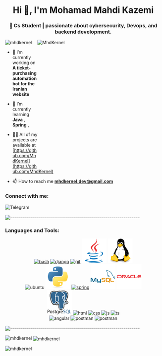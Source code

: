 <h1 align="center">Hi 👋, I'm Mohamad Mahdi Kazemi</h1>
<h3 align="center">🔧 Cs Student | passionate about cybersecurity, Devops, and backend development.</h3>

<img align="right" alt="MhdKernel" width=400 height=400 src="https://user-images.githubusercontent.com/74038190/212750996-938b257b-266c-45a7-9af7-655341c0f58b.gif">
<p align="left"> <img src="https://komarev.com/ghpvc/?username=mhdkernel&label=Profile%20views&color=0e75b6&style=flat" alt="mhdkernel" /> </p>

- 🔭 I’m currently working on **A ticket-purchasing automation bot for the Iranian website**

- 🌱 I’m currently learning **Java , Spring ,**

- 👨‍💻 All of my projects are available at [https://github.com/MhdKernel](https://github.com/MhdKernel)

- 📫 How to reach me **mhdkernel.dev@gmail.com**


<h3 align="left">Connect with me:</h3>
<p align="left">
  <a href="https://t.me/XxXRinmorikateXxX" target="_blank" rel="noreferrer" style="text-decoration: none;">
    <img src="https://cdn.worldvectorlogo.com/logos/telegram-2019-logo.svg" alt="Telegram" width="40" height="40" style="vertical-align: middle;"/>
  </a>
</p>

<img align="center" alt="-----------------------------------------------------------------" src="https://user-images.githubusercontent.com/74038190/212284100-561aa473-3905-4a80-b561-0d28506553ee.gif">
<h3 align="left">Languages and Tools:</h3>
<p align="center">
  <a href="https://www.gnu.org/software/bash/" target="_blank"><img src="https://upload.wikimedia.org/wikipedia/commons/4/4b/Bash_Logo_Colored.svg" width="80" height="80" alt="bash"/></a>
  <a href="https://www.djangoproject.com/" target="_blank"><img src="https://cdn.worldvectorlogo.com/logos/django.svg" width="80" height="80" alt="django"/></a>
  <a href="https://git-scm.com/" target="_blank"><img src="https://www.vectorlogo.zone/logos/git-scm/git-scm-icon.svg" width="80" height="80" alt="git"/></a>
  <a href="https://www.java.com" target="_blank"><img src="https://raw.githubusercontent.com/devicons/devicon/master/icons/java/java-original.svg" width="80" height="80" alt="java"/></a>
  <a href="https://www.linux.org/" target="_blank"><img src="https://raw.githubusercontent.com/devicons/devicon/master/icons/linux/linux-original.svg" width="80" height="80" alt="linux"/></a>
  <br>
  <img src="https://www.vectorlogo.zone/logos/ubuntu/ubuntu-icon.svg" width="80" height="80" alt="ubuntu"/>
  <a href="https://www.python.org" target="_blank"><img src="https://raw.githubusercontent.com/devicons/devicon/master/icons/python/python-original.svg" width="80" height="80" alt="python"/></a>
  <a href="https://spring.io/" target="_blank"><img src="https://www.vectorlogo.zone/logos/springio/springio-icon.svg" width="80" height="80" alt="spring"/></a>
  <a href="https://www.mysql.com/" target="_blank"><img src="https://raw.githubusercontent.com/devicons/devicon/master/icons/mysql/mysql-original-wordmark.svg" width="80" height="80" alt="mysql"/></a>
  <a href="https://www.oracle.com/" target="_blank"><img src="https://raw.githubusercontent.com/devicons/devicon/master/icons/oracle/oracle-original.svg" width="80" height="80" alt="oracle"/></a>
  <br>
  <a href="https://www.postgresql.org" target="_blank"><img src="https://raw.githubusercontent.com/devicons/devicon/master/icons/postgresql/postgresql-original-wordmark.svg" width="80" height="80" alt="postgresql"/></a>
  <img src="https://www.vectorlogo.zone/logos/w3_html5/w3_html5-icon.svg" width="80" height="80" alt="html"/>
  <img src="https://www.vectorlogo.zone/logos/w3_css/w3_css-icon~old.svg" width="80" height="80" alt="css"/>
  <img src="https://www.vectorlogo.zone/logos/javascript/javascript-icon.svg" width="80" height="80" alt="js"/>
  <img src="https://www.vectorlogo.zone/logos/typescriptlang/typescriptlang-icon.svg" width="80" height="80" alt="ts"/>
  <br>
  <img src="https://www.vectorlogo.zone/logos/angular/angular-icon.svg" width="80" height="80" alt="angular"/>
  <img src="https://www.vectorlogo.zone/logos/getpostman/getpostman-icon.svg" width="80" height="80" alt="postman"/>
  <img src="https://www.vectorlogo.zone/logos/docker/docker-tile.svg" width="80" height="80" alt="postman"/>

</p>

<img align="center" alt="-----------------------------------------------------------------" src="https://user-images.githubusercontent.com/74038190/212284100-561aa473-3905-4a80-b561-0d28506553ee.gif">
<p><img align="left" src="https://github-readme-stats.vercel.app/api/top-langs?username=mhdkernel&show_icons=true&locale=en&layout=compact" alt="mhdkernel" /></p>

<p>&nbsp;<img align="center" src="https://github-readme-stats.vercel.app/api?username=mhdkernel&show_icons=true&locale=en" alt="mhdkernel" /></p>

<p><img align="center" src="https://github-readme-streak-stats.herokuapp.com/?user=mhdkernel&" alt="mhdkernel" /></p>
